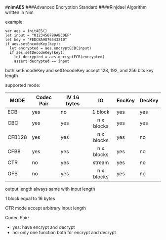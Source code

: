 #**nimAES**
###Advanced Encryption Standard
####Rinjdael Algorithm written in Nim

example:

```nimrod
var aes = initAES()
let input = "0123456789ABCDEF"
let key = "FEDCBA9876543210"
if aes.setEncodeKey(key):
  let encrypted = aes.encryptECB(input)
  if aes.setDecodeKey(key):
    let decrypted = aes.decryptECB(encrypted)
    assert decrypted == input
```

both setEncodeKey and setDecodeKey accept 128, 192, and 256 bits key length

supported mode:

| MODE | Codec Pair | IV 16 bytes | IO | EncKey | DecKey |
|--------|------------|-------------|:----------:|--------|--------|
| ECB | yes | no | 1 block | yes | yes |
| CBC | yes | yes | n x blocks | yes | yes |
| CFB128 | yes | yes | n x blocks | yes | no |
| CFB8 | yes | yes | n x blocks | yes | no |
| CTR | no | yes | stream | yes | no |
| OFB | no | yes | n x blocks | yes | no |

output length always same with input length

1 block equal to 16 bytes

CTR mode accept arbitrary input length

Codec Pair:

 - yes: have encrypt and decrypt
 - no: only one function both for encrypt and decrypt

